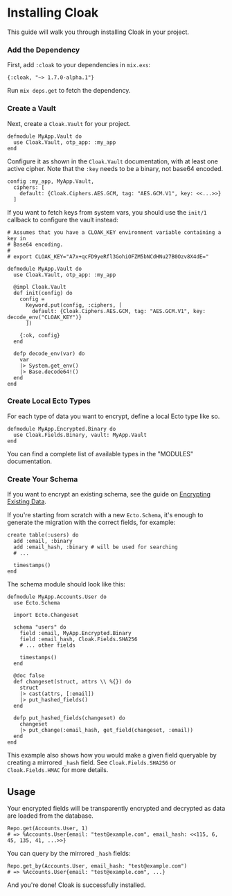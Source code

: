 # Installing Cloak

This guide will walk you through installing Cloak in your project.

### Add the Dependency

First, add `:cloak` to your dependencies in `mix.exs`:

    {:cloak, "~> 1.7.0-alpha.1"}

Run `mix deps.get` to fetch the dependency.

### Create a Vault

Next, create a `Cloak.Vault` for your project.

    defmodule MyApp.Vault do
      use Cloak.Vault, otp_app: :my_app
    end

Configure it as shown in the `Cloak.Vault` documentation, with at least one
active cipher. Note that the `:key` needs to be a binary, not base64 encoded.

    config :my_app, MyApp.Vault,
      ciphers: [
        default: {Cloak.Ciphers.AES.GCM, tag: "AES.GCM.V1", key: <<...>>}
      ]

If you want to fetch keys from system vars, you should use the `init/1` callback
to configure the vault instead:

    # Assumes that you have a CLOAK_KEY environment variable containing a key in
    # Base64 encoding.
    #
    # export CLOAK_KEY="A7x+qcFD9yeRfl3GohiOFZM5bNCdHNu27B0Ozv8X4dE="

    defmodule MyApp.Vault do
      use Cloak.Vault, otp_app: :my_app

      @impl Cloak.Vault
      def init(config) do
        config =
          Keyword.put(config, :ciphers, [
            default: {Cloak.Ciphers.AES.GCM, tag: "AES.GCM.V1", key: decode_env("CLOAK_KEY")}
          ])

        {:ok, config}
      end

      defp decode_env(var) do
        var
        |> System.get_env()
        |> Base.decode64!()
      end
    end

### Create Local Ecto Types

For each type of data you want to encrypt, define a local Ecto type like so.

    defmodule MyApp.Encrypted.Binary do
      use Cloak.Fields.Binary, vault: MyApp.Vault
    end

You can find a complete list of available types in the "MODULES" documentation.

### Create Your Schema

If you want to encrypt an existing schema, see the guide on [Encrypting
Existing Data](encrypt_existing_data.html).

If you're starting from scratch with a new `Ecto.Schema`, it's enough to
generate the migration with the correct fields, for example:

    create table(:users) do
      add :email, :binary
      add :email_hash, :binary # will be used for searching
      # ...

      timestamps()
    end

The schema module should look like this:

    defmodule MyApp.Accounts.User do
      use Ecto.Schema

      import Ecto.Changeset

      schema "users" do
        field :email, MyApp.Encrypted.Binary
        field :email_hash, Cloak.Fields.SHA256
        # ... other fields

        timestamps()
      end

      @doc false
      def changeset(struct, attrs \\ %{}) do
        struct
        |> cast(attrs, [:email])
        |> put_hashed_fields()
      end

      defp put_hashed_fields(changeset) do
        changeset
        |> put_change(:email_hash, get_field(changeset, :email))
      end
    end

This example also shows how you would make a given field queryable by
creating a mirrored `_hash` field. See `Cloak.Fields.SHA256` or
`Cloak.Fields.HMAC` for more details.

## Usage

Your encrypted fields will be transparently encrypted and decrypted as
data are loaded from the database.

    Repo.get(Accounts.User, 1)
    # => %Accounts.User{email: "test@example.com", email_hash: <<115, 6, 45, 135, 41, ...>>}

You can query by the mirrored `_hash` fields:

    Repo.get_by(Accounts.User, email_hash: "test@example.com")
    # => %Accounts.User{email: "test@example.com", ...}

And you're done! Cloak is successfully installed.